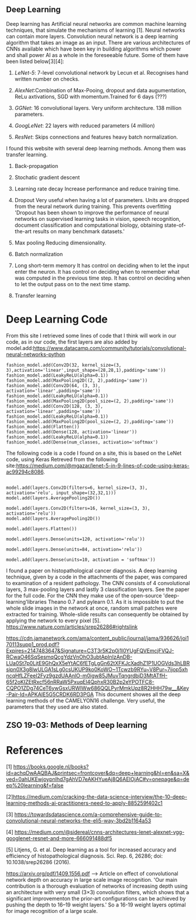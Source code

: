 ## Deep Learning

Deep learning has Artificial neural networks are common machine learning techniques, that simulate the mechanisms of learning [1]. Neural networks can contain more layers. Convolution neural network is a deep learning algorithm that takes an image as an input. There are various architectures of CNNs available which have been key in building algorithms which power and shall power AI as a whole in the foreseeable future. Some of them have been listed below[3][4]:

1. *LeNet-5*: 7-level convolutional network by Lecun et al. Recognises hand written number on checks. 

2. *AlexNet*:Combination of Max-Pooing, dropout and data augumentation, ReLu axtivations, SGD with momentum.Trained for 6 days (???)

3. *GGNet*: 16 convolutional layers. Very uniform architecture. 138 million parameters.

4. *GoogLeNet*: 22 layers with reduced parameters (4 million)

5. *ResNet*: Skips connections and features heavy batch normalization.




I found this website with several deep learning methods. Among them was transfer learning. 
1. Back-propagation
2. Stochatic gradient descent
3. Learning rate decay
Increase performance and reduce training time.
 4. Dropout
Very useful when having a lot of parameters. Units are dropped from the neural network during training. This prevents overfitting 'Dropout has been shown to improve the performance of neural networks on supervised learning tasks in vision, speech recognition, document classification and computational biology, obtaining state-of-the-art results on many benchmark datasets.'
5. Max pooling
Reducing dimensionality. 
6. Batch normalization

7. Long short-term memory
It has control on deciding when to let the input enter the neuron.
It has control on deciding when to remember what was computed in the previous time step.
It has control on deciding when to let the output pass on to the next time stamp.
10. Transfer learning

# Deep Learning Code
From this site I retrieved some lines of code that I think will work in our code, as in our code, the first layers are also added by model.add:https://www.datacamp.com/community/tutorials/convolutional-neural-networks-python

```fashion_model = Sequential()
fashion_model.add(Conv2D(32, kernel_size=(3, 3),activation='linear',input_shape=(28,28,1),padding='same'))
fashion_model.add(LeakyReLU(alpha=0.1))
fashion_model.add(MaxPooling2D((2, 2),padding='same'))
fashion_model.add(Conv2D(64, (3, 3), activation='linear',padding='same'))
fashion_model.add(LeakyReLU(alpha=0.1))
fashion_model.add(MaxPooling2D(pool_size=(2, 2),padding='same'))
fashion_model.add(Conv2D(128, (3, 3), activation='linear',padding='same'))
fashion_model.add(LeakyReLU(alpha=0.1))                  
fashion_model.add(MaxPooling2D(pool_size=(2, 2),padding='same'))
fashion_model.add(Flatten())
fashion_model.add(Dense(128, activation='linear'))
fashion_model.add(LeakyReLU(alpha=0.1))                  
fashion_model.add(Dense(num_classes, activation='softmax')
```
The following code is a code I found on a site, this is based on the LeNet code, using Keras Retreved from the following site:https://medium.com/@mgazar/lenet-5-in-9-lines-of-code-using-keras-ac99294c8086.

```model = keras.Sequential()

model.add(layers.Conv2D(filters=6, kernel_size=(3, 3), activation='relu', input_shape=(32,32,1)))
model.add(layers.AveragePooling2D())

model.add(layers.Conv2D(filters=16, kernel_size=(3, 3), activation='relu'))
model.add(layers.AveragePooling2D())

model.add(layers.Flatten())

model.add(layers.Dense(units=120, activation='relu'))

model.add(layers.Dense(units=84, activation='relu'))

model.add(layers.Dense(units=10, activation = 'softmax'))
```
I found a paper on histopathological cancer diagnosis. A deep learning technique, given by a code in the attachments of the paper, was compared to examination of a resident pathology. The CNN consists of 4 convolutional layers, 3 max-pooling layers and lastly 3 classification layers. See the paper for the full code. For the CNN they make use of the open-source 'deep-learning'libraries Theano 0.7 and pylearn 0.1. As it is impossible to put the whole slide images in the network at once, random small patches were extracted for training. Whole-slide results can consequently be obtained by applying the network to every pixel [5]. https://www.nature.com/articles/srep26286#rightslink 

https://cdn.jamanetwork.com/ama/content_public/journal/jama/936626/joi170113supp1_prod.pdf?Expires=2147483647&Signature=C3T3r5K2p0j1I0YUgFQVEmcjFVQJ-RCwaO46SqSesmqQcgYdzVnOhO3ubtApInIzAnDB-LUa0St7p0LjtE9GhQxX5eYtAC6fETgLgGn62tXFKJcXadhZ1P1UOGVds3hLBRsipn0X3g8lwULGA1sLg0csUKUP9ko0KoWO~1Tcwzb9RYu~V8Pur~7ijop5xhncqHfLZFeeI2Fyz9gzdUAAnlO-m0igw85JMuvTqngrdbjD3MtATfH-65f2oKIZEtRxcf56nRRaW5PxuqEl4QphxR30B2p2eYPOTFC8-CQPO1ZDg74CeT6ywGsxURWIWw686QQLPyrMmkUpz8R2HHH79w__&Key-Pair-Id=APKAIE5G5CRDK6RD3PGA This document showes all the deep learning methods of the CAMELYON16 challenge. Very useful, the parameters that they used are also stated.

## ZSO 19-03: Methods of Deep learning

# References
[1] https://books.google.nl/books?id=achqDwAAQBAJ&printsec=frontcover&dq=deep+learning&hl=en&sa=X&ved=0ahUKEwjoypnIhd7gAhVD7eAKHYueAj8Q6AEIOjAC#v=onepage&q=deep%20learning&f=false 

[2]https://medium.com/cracking-the-data-science-interview/the-10-deep-learning-methods-ai-practitioners-need-to-apply-885259f402c1 

[3] https://towardsdatascience.com/a-comprehensive-guide-to-convolutional-neural-networks-the-eli5-way-3bd2b1164a53

[4] https://medium.com/@sidereal/cnns-architectures-lenet-alexnet-vgg-googlenet-resnet-and-more-666091488df5

[5]  Litjens, G. et al. Deep learning as a tool for increased accuracy and efficiency of histopathological diagnosis. Sci. Rep. 6, 26286; doi: 10.1038/srep26286 (2016).

https://arxiv.org/pdf/1409.1556.pdf --> Article on effect of convolutional network depth on accuracy in large scale image recognition. 'Our main contribution is a thorough evaluation of networks of increasing depth using an architecture with very small (3×3) convolution filters, which shows that a significant improvementon the prior-art configurations can be achieved by pushing the depth to 16–19
weight layers.' So a 16-19 weight layers optimal for image recognition of a large scale.



